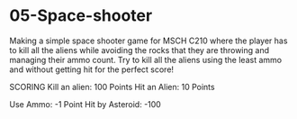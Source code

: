 # 05-Space-shooter
Making a simple space shooter game for MSCH C210 where the player has to kill all the aliens while avoiding the rocks that they are throwing and managing their ammo count. Try to kill all the aliens using the least ammo and without getting hit for the perfect score!

SCORING
Kill an alien: 100 Points
Hit an Alien: 10 Points

Use Ammo: -1 Point
Hit by Asteroid: -100
